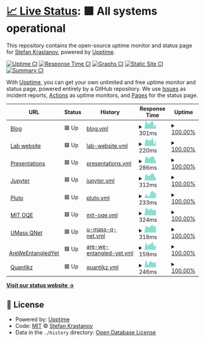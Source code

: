 # [📈 Live Status](https://Krastanov.github.io/labservicesuptime): <!--live status--> **🟩 All systems operational**

This repository contains the open-source uptime monitor and status page for [Stefan Krastanov](http://blog.krastanov.org/), powered by [Upptime](https://github.com/upptime/upptime).

[![Uptime CI](https://github.com/Krastanov/labservicesuptime/workflows/Uptime%20CI/badge.svg)](https://github.com/Krastanov/labservicesuptime/actions?query=workflow%3A%22Uptime+CI%22)
[![Response Time CI](https://github.com/Krastanov/labservicesuptime/workflows/Response%20Time%20CI/badge.svg)](https://github.com/Krastanov/labservicesuptime/actions?query=workflow%3A%22Response+Time+CI%22)
[![Graphs CI](https://github.com/Krastanov/labservicesuptime/workflows/Graphs%20CI/badge.svg)](https://github.com/Krastanov/labservicesuptime/actions?query=workflow%3A%22Graphs+CI%22)
[![Static Site CI](https://github.com/Krastanov/labservicesuptime/workflows/Static%20Site%20CI/badge.svg)](https://github.com/Krastanov/labservicesuptime/actions?query=workflow%3A%22Static+Site+CI%22)
[![Summary CI](https://github.com/Krastanov/labservicesuptime/workflows/Summary%20CI/badge.svg)](https://github.com/Krastanov/labservicesuptime/actions?query=workflow%3A%22Summary+CI%22)

With [Upptime](https://upptime.js.org), you can get your own unlimited and free uptime monitor and status page, powered entirely by a GitHub repository. We use [Issues](https://github.com/Krastanov/labservicesuptime/issues) as incident reports, [Actions](https://github.com/Krastanov/labservicesuptime/actions) as uptime monitors, and [Pages](https://Krastanov.github.io/labservicesuptime) for the status page.

<!--start: status pages-->
<!-- This summary is generated by Upptime (https://github.com/upptime/upptime) -->
<!-- Do not edit this manually, your changes will be overwritten -->
<!-- prettier-ignore -->
| URL | Status | History | Response Time | Uptime |
| --- | ------ | ------- | ------------- | ------ |
| <img alt="" src="https://icons.duckduckgo.com/ip3/blog.krastanov.org.ico" height="13"> [Blog](https://blog.krastanov.org) | 🟩 Up | [blog.yml](https://github.com/Krastanov/labservicesuptime/commits/HEAD/history/blog.yml) | <details><summary><img alt="Response time graph" src="./graphs/blog/response-time-week.png" height="20"> 301ms</summary><br><a href="https://Krastanov.github.io/labservicesuptime/history/blog"><img alt="Response time 357" src="https://img.shields.io/endpoint?url=https%3A%2F%2Fraw.githubusercontent.com%2FKrastanov%2Flabservicesuptime%2FHEAD%2Fapi%2Fblog%2Fresponse-time.json"></a><br><a href="https://Krastanov.github.io/labservicesuptime/history/blog"><img alt="24-hour response time 288" src="https://img.shields.io/endpoint?url=https%3A%2F%2Fraw.githubusercontent.com%2FKrastanov%2Flabservicesuptime%2FHEAD%2Fapi%2Fblog%2Fresponse-time-day.json"></a><br><a href="https://Krastanov.github.io/labservicesuptime/history/blog"><img alt="7-day response time 301" src="https://img.shields.io/endpoint?url=https%3A%2F%2Fraw.githubusercontent.com%2FKrastanov%2Flabservicesuptime%2FHEAD%2Fapi%2Fblog%2Fresponse-time-week.json"></a><br><a href="https://Krastanov.github.io/labservicesuptime/history/blog"><img alt="30-day response time 361" src="https://img.shields.io/endpoint?url=https%3A%2F%2Fraw.githubusercontent.com%2FKrastanov%2Flabservicesuptime%2FHEAD%2Fapi%2Fblog%2Fresponse-time-month.json"></a><br><a href="https://Krastanov.github.io/labservicesuptime/history/blog"><img alt="1-year response time 349" src="https://img.shields.io/endpoint?url=https%3A%2F%2Fraw.githubusercontent.com%2FKrastanov%2Flabservicesuptime%2FHEAD%2Fapi%2Fblog%2Fresponse-time-year.json"></a></details> | <details><summary><a href="https://Krastanov.github.io/labservicesuptime/history/blog">100.00%</a></summary><a href="https://Krastanov.github.io/labservicesuptime/history/blog"><img alt="All-time uptime 99.76%" src="https://img.shields.io/endpoint?url=https%3A%2F%2Fraw.githubusercontent.com%2FKrastanov%2Flabservicesuptime%2FHEAD%2Fapi%2Fblog%2Fuptime.json"></a><br><a href="https://Krastanov.github.io/labservicesuptime/history/blog"><img alt="24-hour uptime 100.00%" src="https://img.shields.io/endpoint?url=https%3A%2F%2Fraw.githubusercontent.com%2FKrastanov%2Flabservicesuptime%2FHEAD%2Fapi%2Fblog%2Fuptime-day.json"></a><br><a href="https://Krastanov.github.io/labservicesuptime/history/blog"><img alt="7-day uptime 100.00%" src="https://img.shields.io/endpoint?url=https%3A%2F%2Fraw.githubusercontent.com%2FKrastanov%2Flabservicesuptime%2FHEAD%2Fapi%2Fblog%2Fuptime-week.json"></a><br><a href="https://Krastanov.github.io/labservicesuptime/history/blog"><img alt="30-day uptime 100.00%" src="https://img.shields.io/endpoint?url=https%3A%2F%2Fraw.githubusercontent.com%2FKrastanov%2Flabservicesuptime%2FHEAD%2Fapi%2Fblog%2Fuptime-month.json"></a><br><a href="https://Krastanov.github.io/labservicesuptime/history/blog"><img alt="1-year uptime 99.96%" src="https://img.shields.io/endpoint?url=https%3A%2F%2Fraw.githubusercontent.com%2FKrastanov%2Flabservicesuptime%2FHEAD%2Fapi%2Fblog%2Fuptime-year.json"></a></details>
| <img alt="" src="https://icons.duckduckgo.com/ip3/lab.krastanov.org.ico" height="13"> [Lab website](https://lab.krastanov.org) | 🟩 Up | [lab-website.yml](https://github.com/Krastanov/labservicesuptime/commits/HEAD/history/lab-website.yml) | <details><summary><img alt="Response time graph" src="./graphs/lab-website/response-time-week.png" height="20"> 220ms</summary><br><a href="https://Krastanov.github.io/labservicesuptime/history/lab-website"><img alt="Response time 225" src="https://img.shields.io/endpoint?url=https%3A%2F%2Fraw.githubusercontent.com%2FKrastanov%2Flabservicesuptime%2FHEAD%2Fapi%2Flab-website%2Fresponse-time.json"></a><br><a href="https://Krastanov.github.io/labservicesuptime/history/lab-website"><img alt="24-hour response time 79" src="https://img.shields.io/endpoint?url=https%3A%2F%2Fraw.githubusercontent.com%2FKrastanov%2Flabservicesuptime%2FHEAD%2Fapi%2Flab-website%2Fresponse-time-day.json"></a><br><a href="https://Krastanov.github.io/labservicesuptime/history/lab-website"><img alt="7-day response time 220" src="https://img.shields.io/endpoint?url=https%3A%2F%2Fraw.githubusercontent.com%2FKrastanov%2Flabservicesuptime%2FHEAD%2Fapi%2Flab-website%2Fresponse-time-week.json"></a><br><a href="https://Krastanov.github.io/labservicesuptime/history/lab-website"><img alt="30-day response time 261" src="https://img.shields.io/endpoint?url=https%3A%2F%2Fraw.githubusercontent.com%2FKrastanov%2Flabservicesuptime%2FHEAD%2Fapi%2Flab-website%2Fresponse-time-month.json"></a><br><a href="https://Krastanov.github.io/labservicesuptime/history/lab-website"><img alt="1-year response time 226" src="https://img.shields.io/endpoint?url=https%3A%2F%2Fraw.githubusercontent.com%2FKrastanov%2Flabservicesuptime%2FHEAD%2Fapi%2Flab-website%2Fresponse-time-year.json"></a></details> | <details><summary><a href="https://Krastanov.github.io/labservicesuptime/history/lab-website">100.00%</a></summary><a href="https://Krastanov.github.io/labservicesuptime/history/lab-website"><img alt="All-time uptime 100.00%" src="https://img.shields.io/endpoint?url=https%3A%2F%2Fraw.githubusercontent.com%2FKrastanov%2Flabservicesuptime%2FHEAD%2Fapi%2Flab-website%2Fuptime.json"></a><br><a href="https://Krastanov.github.io/labservicesuptime/history/lab-website"><img alt="24-hour uptime 100.00%" src="https://img.shields.io/endpoint?url=https%3A%2F%2Fraw.githubusercontent.com%2FKrastanov%2Flabservicesuptime%2FHEAD%2Fapi%2Flab-website%2Fuptime-day.json"></a><br><a href="https://Krastanov.github.io/labservicesuptime/history/lab-website"><img alt="7-day uptime 100.00%" src="https://img.shields.io/endpoint?url=https%3A%2F%2Fraw.githubusercontent.com%2FKrastanov%2Flabservicesuptime%2FHEAD%2Fapi%2Flab-website%2Fuptime-week.json"></a><br><a href="https://Krastanov.github.io/labservicesuptime/history/lab-website"><img alt="30-day uptime 100.00%" src="https://img.shields.io/endpoint?url=https%3A%2F%2Fraw.githubusercontent.com%2FKrastanov%2Flabservicesuptime%2FHEAD%2Fapi%2Flab-website%2Fuptime-month.json"></a><br><a href="https://Krastanov.github.io/labservicesuptime/history/lab-website"><img alt="1-year uptime 100.00%" src="https://img.shields.io/endpoint?url=https%3A%2F%2Fraw.githubusercontent.com%2FKrastanov%2Flabservicesuptime%2FHEAD%2Fapi%2Flab-website%2Fuptime-year.json"></a></details>
| <img alt="" src="https://icons.duckduckgo.com/ip3/presentations.krastanov.org.ico" height="13"> [Presentations](https://presentations.krastanov.org) | 🟩 Up | [presentations.yml](https://github.com/Krastanov/labservicesuptime/commits/HEAD/history/presentations.yml) | <details><summary><img alt="Response time graph" src="./graphs/presentations/response-time-week.png" height="20"> 286ms</summary><br><a href="https://Krastanov.github.io/labservicesuptime/history/presentations"><img alt="Response time 323" src="https://img.shields.io/endpoint?url=https%3A%2F%2Fraw.githubusercontent.com%2FKrastanov%2Flabservicesuptime%2FHEAD%2Fapi%2Fpresentations%2Fresponse-time.json"></a><br><a href="https://Krastanov.github.io/labservicesuptime/history/presentations"><img alt="24-hour response time 273" src="https://img.shields.io/endpoint?url=https%3A%2F%2Fraw.githubusercontent.com%2FKrastanov%2Flabservicesuptime%2FHEAD%2Fapi%2Fpresentations%2Fresponse-time-day.json"></a><br><a href="https://Krastanov.github.io/labservicesuptime/history/presentations"><img alt="7-day response time 286" src="https://img.shields.io/endpoint?url=https%3A%2F%2Fraw.githubusercontent.com%2FKrastanov%2Flabservicesuptime%2FHEAD%2Fapi%2Fpresentations%2Fresponse-time-week.json"></a><br><a href="https://Krastanov.github.io/labservicesuptime/history/presentations"><img alt="30-day response time 323" src="https://img.shields.io/endpoint?url=https%3A%2F%2Fraw.githubusercontent.com%2FKrastanov%2Flabservicesuptime%2FHEAD%2Fapi%2Fpresentations%2Fresponse-time-month.json"></a><br><a href="https://Krastanov.github.io/labservicesuptime/history/presentations"><img alt="1-year response time 325" src="https://img.shields.io/endpoint?url=https%3A%2F%2Fraw.githubusercontent.com%2FKrastanov%2Flabservicesuptime%2FHEAD%2Fapi%2Fpresentations%2Fresponse-time-year.json"></a></details> | <details><summary><a href="https://Krastanov.github.io/labservicesuptime/history/presentations">100.00%</a></summary><a href="https://Krastanov.github.io/labservicesuptime/history/presentations"><img alt="All-time uptime 98.39%" src="https://img.shields.io/endpoint?url=https%3A%2F%2Fraw.githubusercontent.com%2FKrastanov%2Flabservicesuptime%2FHEAD%2Fapi%2Fpresentations%2Fuptime.json"></a><br><a href="https://Krastanov.github.io/labservicesuptime/history/presentations"><img alt="24-hour uptime 100.00%" src="https://img.shields.io/endpoint?url=https%3A%2F%2Fraw.githubusercontent.com%2FKrastanov%2Flabservicesuptime%2FHEAD%2Fapi%2Fpresentations%2Fuptime-day.json"></a><br><a href="https://Krastanov.github.io/labservicesuptime/history/presentations"><img alt="7-day uptime 100.00%" src="https://img.shields.io/endpoint?url=https%3A%2F%2Fraw.githubusercontent.com%2FKrastanov%2Flabservicesuptime%2FHEAD%2Fapi%2Fpresentations%2Fuptime-week.json"></a><br><a href="https://Krastanov.github.io/labservicesuptime/history/presentations"><img alt="30-day uptime 100.00%" src="https://img.shields.io/endpoint?url=https%3A%2F%2Fraw.githubusercontent.com%2FKrastanov%2Flabservicesuptime%2FHEAD%2Fapi%2Fpresentations%2Fuptime-month.json"></a><br><a href="https://Krastanov.github.io/labservicesuptime/history/presentations"><img alt="1-year uptime 99.42%" src="https://img.shields.io/endpoint?url=https%3A%2F%2Fraw.githubusercontent.com%2FKrastanov%2Flabservicesuptime%2FHEAD%2Fapi%2Fpresentations%2Fuptime-year.json"></a></details>
| <img alt="" src="https://icons.duckduckgo.com/ip3/jupyter.krastanov.org.ico" height="13"> [Jupyter](https://jupyter.krastanov.org) | 🟩 Up | [jupyter.yml](https://github.com/Krastanov/labservicesuptime/commits/HEAD/history/jupyter.yml) | <details><summary><img alt="Response time graph" src="./graphs/jupyter/response-time-week.png" height="20"> 312ms</summary><br><a href="https://Krastanov.github.io/labservicesuptime/history/jupyter"><img alt="Response time 350" src="https://img.shields.io/endpoint?url=https%3A%2F%2Fraw.githubusercontent.com%2FKrastanov%2Flabservicesuptime%2FHEAD%2Fapi%2Fjupyter%2Fresponse-time.json"></a><br><a href="https://Krastanov.github.io/labservicesuptime/history/jupyter"><img alt="24-hour response time 290" src="https://img.shields.io/endpoint?url=https%3A%2F%2Fraw.githubusercontent.com%2FKrastanov%2Flabservicesuptime%2FHEAD%2Fapi%2Fjupyter%2Fresponse-time-day.json"></a><br><a href="https://Krastanov.github.io/labservicesuptime/history/jupyter"><img alt="7-day response time 312" src="https://img.shields.io/endpoint?url=https%3A%2F%2Fraw.githubusercontent.com%2FKrastanov%2Flabservicesuptime%2FHEAD%2Fapi%2Fjupyter%2Fresponse-time-week.json"></a><br><a href="https://Krastanov.github.io/labservicesuptime/history/jupyter"><img alt="30-day response time 337" src="https://img.shields.io/endpoint?url=https%3A%2F%2Fraw.githubusercontent.com%2FKrastanov%2Flabservicesuptime%2FHEAD%2Fapi%2Fjupyter%2Fresponse-time-month.json"></a><br><a href="https://Krastanov.github.io/labservicesuptime/history/jupyter"><img alt="1-year response time 345" src="https://img.shields.io/endpoint?url=https%3A%2F%2Fraw.githubusercontent.com%2FKrastanov%2Flabservicesuptime%2FHEAD%2Fapi%2Fjupyter%2Fresponse-time-year.json"></a></details> | <details><summary><a href="https://Krastanov.github.io/labservicesuptime/history/jupyter">100.00%</a></summary><a href="https://Krastanov.github.io/labservicesuptime/history/jupyter"><img alt="All-time uptime 98.39%" src="https://img.shields.io/endpoint?url=https%3A%2F%2Fraw.githubusercontent.com%2FKrastanov%2Flabservicesuptime%2FHEAD%2Fapi%2Fjupyter%2Fuptime.json"></a><br><a href="https://Krastanov.github.io/labservicesuptime/history/jupyter"><img alt="24-hour uptime 100.00%" src="https://img.shields.io/endpoint?url=https%3A%2F%2Fraw.githubusercontent.com%2FKrastanov%2Flabservicesuptime%2FHEAD%2Fapi%2Fjupyter%2Fuptime-day.json"></a><br><a href="https://Krastanov.github.io/labservicesuptime/history/jupyter"><img alt="7-day uptime 100.00%" src="https://img.shields.io/endpoint?url=https%3A%2F%2Fraw.githubusercontent.com%2FKrastanov%2Flabservicesuptime%2FHEAD%2Fapi%2Fjupyter%2Fuptime-week.json"></a><br><a href="https://Krastanov.github.io/labservicesuptime/history/jupyter"><img alt="30-day uptime 100.00%" src="https://img.shields.io/endpoint?url=https%3A%2F%2Fraw.githubusercontent.com%2FKrastanov%2Flabservicesuptime%2FHEAD%2Fapi%2Fjupyter%2Fuptime-month.json"></a><br><a href="https://Krastanov.github.io/labservicesuptime/history/jupyter"><img alt="1-year uptime 99.41%" src="https://img.shields.io/endpoint?url=https%3A%2F%2Fraw.githubusercontent.com%2FKrastanov%2Flabservicesuptime%2FHEAD%2Fapi%2Fjupyter%2Fuptime-year.json"></a></details>
| <img alt="" src="https://icons.duckduckgo.com/ip3/pluto.krastanov.org.ico" height="13"> [Pluto](https://pluto.krastanov.org) | 🟩 Up | [pluto.yml](https://github.com/Krastanov/labservicesuptime/commits/HEAD/history/pluto.yml) | <details><summary><img alt="Response time graph" src="./graphs/pluto/response-time-week.png" height="20"> 233ms</summary><br><a href="https://Krastanov.github.io/labservicesuptime/history/pluto"><img alt="Response time 264" src="https://img.shields.io/endpoint?url=https%3A%2F%2Fraw.githubusercontent.com%2FKrastanov%2Flabservicesuptime%2FHEAD%2Fapi%2Fpluto%2Fresponse-time.json"></a><br><a href="https://Krastanov.github.io/labservicesuptime/history/pluto"><img alt="24-hour response time 248" src="https://img.shields.io/endpoint?url=https%3A%2F%2Fraw.githubusercontent.com%2FKrastanov%2Flabservicesuptime%2FHEAD%2Fapi%2Fpluto%2Fresponse-time-day.json"></a><br><a href="https://Krastanov.github.io/labservicesuptime/history/pluto"><img alt="7-day response time 233" src="https://img.shields.io/endpoint?url=https%3A%2F%2Fraw.githubusercontent.com%2FKrastanov%2Flabservicesuptime%2FHEAD%2Fapi%2Fpluto%2Fresponse-time-week.json"></a><br><a href="https://Krastanov.github.io/labservicesuptime/history/pluto"><img alt="30-day response time 253" src="https://img.shields.io/endpoint?url=https%3A%2F%2Fraw.githubusercontent.com%2FKrastanov%2Flabservicesuptime%2FHEAD%2Fapi%2Fpluto%2Fresponse-time-month.json"></a><br><a href="https://Krastanov.github.io/labservicesuptime/history/pluto"><img alt="1-year response time 264" src="https://img.shields.io/endpoint?url=https%3A%2F%2Fraw.githubusercontent.com%2FKrastanov%2Flabservicesuptime%2FHEAD%2Fapi%2Fpluto%2Fresponse-time-year.json"></a></details> | <details><summary><a href="https://Krastanov.github.io/labservicesuptime/history/pluto">100.00%</a></summary><a href="https://Krastanov.github.io/labservicesuptime/history/pluto"><img alt="All-time uptime 98.39%" src="https://img.shields.io/endpoint?url=https%3A%2F%2Fraw.githubusercontent.com%2FKrastanov%2Flabservicesuptime%2FHEAD%2Fapi%2Fpluto%2Fuptime.json"></a><br><a href="https://Krastanov.github.io/labservicesuptime/history/pluto"><img alt="24-hour uptime 100.00%" src="https://img.shields.io/endpoint?url=https%3A%2F%2Fraw.githubusercontent.com%2FKrastanov%2Flabservicesuptime%2FHEAD%2Fapi%2Fpluto%2Fuptime-day.json"></a><br><a href="https://Krastanov.github.io/labservicesuptime/history/pluto"><img alt="7-day uptime 100.00%" src="https://img.shields.io/endpoint?url=https%3A%2F%2Fraw.githubusercontent.com%2FKrastanov%2Flabservicesuptime%2FHEAD%2Fapi%2Fpluto%2Fuptime-week.json"></a><br><a href="https://Krastanov.github.io/labservicesuptime/history/pluto"><img alt="30-day uptime 100.00%" src="https://img.shields.io/endpoint?url=https%3A%2F%2Fraw.githubusercontent.com%2FKrastanov%2Flabservicesuptime%2FHEAD%2Fapi%2Fpluto%2Fuptime-month.json"></a><br><a href="https://Krastanov.github.io/labservicesuptime/history/pluto"><img alt="1-year uptime 99.42%" src="https://img.shields.io/endpoint?url=https%3A%2F%2Fraw.githubusercontent.com%2FKrastanov%2Flabservicesuptime%2FHEAD%2Fapi%2Fpluto%2Fuptime-year.json"></a></details>
| <img alt="" src="https://icons.duckduckgo.com/ip3/oqe.nonlocally.org.ico" height="13"> [MIT OQE](https://oqe.nonlocally.org) | 🟩 Up | [mit-oqe.yml](https://github.com/Krastanov/labservicesuptime/commits/HEAD/history/mit-oqe.yml) | <details><summary><img alt="Response time graph" src="./graphs/mit-oqe/response-time-week.png" height="20"> 324ms</summary><br><a href="https://Krastanov.github.io/labservicesuptime/history/mit-oqe"><img alt="Response time 355" src="https://img.shields.io/endpoint?url=https%3A%2F%2Fraw.githubusercontent.com%2FKrastanov%2Flabservicesuptime%2FHEAD%2Fapi%2Fmit-oqe%2Fresponse-time.json"></a><br><a href="https://Krastanov.github.io/labservicesuptime/history/mit-oqe"><img alt="24-hour response time 325" src="https://img.shields.io/endpoint?url=https%3A%2F%2Fraw.githubusercontent.com%2FKrastanov%2Flabservicesuptime%2FHEAD%2Fapi%2Fmit-oqe%2Fresponse-time-day.json"></a><br><a href="https://Krastanov.github.io/labservicesuptime/history/mit-oqe"><img alt="7-day response time 324" src="https://img.shields.io/endpoint?url=https%3A%2F%2Fraw.githubusercontent.com%2FKrastanov%2Flabservicesuptime%2FHEAD%2Fapi%2Fmit-oqe%2Fresponse-time-week.json"></a><br><a href="https://Krastanov.github.io/labservicesuptime/history/mit-oqe"><img alt="30-day response time 375" src="https://img.shields.io/endpoint?url=https%3A%2F%2Fraw.githubusercontent.com%2FKrastanov%2Flabservicesuptime%2FHEAD%2Fapi%2Fmit-oqe%2Fresponse-time-month.json"></a><br><a href="https://Krastanov.github.io/labservicesuptime/history/mit-oqe"><img alt="1-year response time 354" src="https://img.shields.io/endpoint?url=https%3A%2F%2Fraw.githubusercontent.com%2FKrastanov%2Flabservicesuptime%2FHEAD%2Fapi%2Fmit-oqe%2Fresponse-time-year.json"></a></details> | <details><summary><a href="https://Krastanov.github.io/labservicesuptime/history/mit-oqe">100.00%</a></summary><a href="https://Krastanov.github.io/labservicesuptime/history/mit-oqe"><img alt="All-time uptime 98.39%" src="https://img.shields.io/endpoint?url=https%3A%2F%2Fraw.githubusercontent.com%2FKrastanov%2Flabservicesuptime%2FHEAD%2Fapi%2Fmit-oqe%2Fuptime.json"></a><br><a href="https://Krastanov.github.io/labservicesuptime/history/mit-oqe"><img alt="24-hour uptime 100.00%" src="https://img.shields.io/endpoint?url=https%3A%2F%2Fraw.githubusercontent.com%2FKrastanov%2Flabservicesuptime%2FHEAD%2Fapi%2Fmit-oqe%2Fuptime-day.json"></a><br><a href="https://Krastanov.github.io/labservicesuptime/history/mit-oqe"><img alt="7-day uptime 100.00%" src="https://img.shields.io/endpoint?url=https%3A%2F%2Fraw.githubusercontent.com%2FKrastanov%2Flabservicesuptime%2FHEAD%2Fapi%2Fmit-oqe%2Fuptime-week.json"></a><br><a href="https://Krastanov.github.io/labservicesuptime/history/mit-oqe"><img alt="30-day uptime 100.00%" src="https://img.shields.io/endpoint?url=https%3A%2F%2Fraw.githubusercontent.com%2FKrastanov%2Flabservicesuptime%2FHEAD%2Fapi%2Fmit-oqe%2Fuptime-month.json"></a><br><a href="https://Krastanov.github.io/labservicesuptime/history/mit-oqe"><img alt="1-year uptime 99.42%" src="https://img.shields.io/endpoint?url=https%3A%2F%2Fraw.githubusercontent.com%2FKrastanov%2Flabservicesuptime%2FHEAD%2Fapi%2Fmit-oqe%2Fuptime-year.json"></a></details>
| <img alt="" src="https://icons.duckduckgo.com/ip3/umass-qnet.nonlocally.org.ico" height="13"> [UMass QNet](https://umass-qnet.nonlocally.org) | 🟩 Up | [u-mass-q-net.yml](https://github.com/Krastanov/labservicesuptime/commits/HEAD/history/u-mass-q-net.yml) | <details><summary><img alt="Response time graph" src="./graphs/u-mass-q-net/response-time-week.png" height="20"> 318ms</summary><br><a href="https://Krastanov.github.io/labservicesuptime/history/u-mass-q-net"><img alt="Response time 316" src="https://img.shields.io/endpoint?url=https%3A%2F%2Fraw.githubusercontent.com%2FKrastanov%2Flabservicesuptime%2FHEAD%2Fapi%2Fu-mass-q-net%2Fresponse-time.json"></a><br><a href="https://Krastanov.github.io/labservicesuptime/history/u-mass-q-net"><img alt="24-hour response time 317" src="https://img.shields.io/endpoint?url=https%3A%2F%2Fraw.githubusercontent.com%2FKrastanov%2Flabservicesuptime%2FHEAD%2Fapi%2Fu-mass-q-net%2Fresponse-time-day.json"></a><br><a href="https://Krastanov.github.io/labservicesuptime/history/u-mass-q-net"><img alt="7-day response time 318" src="https://img.shields.io/endpoint?url=https%3A%2F%2Fraw.githubusercontent.com%2FKrastanov%2Flabservicesuptime%2FHEAD%2Fapi%2Fu-mass-q-net%2Fresponse-time-week.json"></a><br><a href="https://Krastanov.github.io/labservicesuptime/history/u-mass-q-net"><img alt="30-day response time 329" src="https://img.shields.io/endpoint?url=https%3A%2F%2Fraw.githubusercontent.com%2FKrastanov%2Flabservicesuptime%2FHEAD%2Fapi%2Fu-mass-q-net%2Fresponse-time-month.json"></a><br><a href="https://Krastanov.github.io/labservicesuptime/history/u-mass-q-net"><img alt="1-year response time 317" src="https://img.shields.io/endpoint?url=https%3A%2F%2Fraw.githubusercontent.com%2FKrastanov%2Flabservicesuptime%2FHEAD%2Fapi%2Fu-mass-q-net%2Fresponse-time-year.json"></a></details> | <details><summary><a href="https://Krastanov.github.io/labservicesuptime/history/u-mass-q-net">100.00%</a></summary><a href="https://Krastanov.github.io/labservicesuptime/history/u-mass-q-net"><img alt="All-time uptime 98.39%" src="https://img.shields.io/endpoint?url=https%3A%2F%2Fraw.githubusercontent.com%2FKrastanov%2Flabservicesuptime%2FHEAD%2Fapi%2Fu-mass-q-net%2Fuptime.json"></a><br><a href="https://Krastanov.github.io/labservicesuptime/history/u-mass-q-net"><img alt="24-hour uptime 100.00%" src="https://img.shields.io/endpoint?url=https%3A%2F%2Fraw.githubusercontent.com%2FKrastanov%2Flabservicesuptime%2FHEAD%2Fapi%2Fu-mass-q-net%2Fuptime-day.json"></a><br><a href="https://Krastanov.github.io/labservicesuptime/history/u-mass-q-net"><img alt="7-day uptime 100.00%" src="https://img.shields.io/endpoint?url=https%3A%2F%2Fraw.githubusercontent.com%2FKrastanov%2Flabservicesuptime%2FHEAD%2Fapi%2Fu-mass-q-net%2Fuptime-week.json"></a><br><a href="https://Krastanov.github.io/labservicesuptime/history/u-mass-q-net"><img alt="30-day uptime 100.00%" src="https://img.shields.io/endpoint?url=https%3A%2F%2Fraw.githubusercontent.com%2FKrastanov%2Flabservicesuptime%2FHEAD%2Fapi%2Fu-mass-q-net%2Fuptime-month.json"></a><br><a href="https://Krastanov.github.io/labservicesuptime/history/u-mass-q-net"><img alt="1-year uptime 99.41%" src="https://img.shields.io/endpoint?url=https%3A%2F%2Fraw.githubusercontent.com%2FKrastanov%2Flabservicesuptime%2FHEAD%2Fapi%2Fu-mass-q-net%2Fuptime-year.json"></a></details>
| <img alt="" src="https://icons.duckduckgo.com/ip3/areweentangledyet.com.ico" height="13"> [AreWeEntangledYet](https://areweentangledyet.com) | 🟩 Up | [are-we-entangled-yet.yml](https://github.com/Krastanov/labservicesuptime/commits/HEAD/history/are-we-entangled-yet.yml) | <details><summary><img alt="Response time graph" src="./graphs/are-we-entangled-yet/response-time-week.png" height="20"> 159ms</summary><br><a href="https://Krastanov.github.io/labservicesuptime/history/are-we-entangled-yet"><img alt="Response time 204" src="https://img.shields.io/endpoint?url=https%3A%2F%2Fraw.githubusercontent.com%2FKrastanov%2Flabservicesuptime%2FHEAD%2Fapi%2Fare-we-entangled-yet%2Fresponse-time.json"></a><br><a href="https://Krastanov.github.io/labservicesuptime/history/are-we-entangled-yet"><img alt="24-hour response time 104" src="https://img.shields.io/endpoint?url=https%3A%2F%2Fraw.githubusercontent.com%2FKrastanov%2Flabservicesuptime%2FHEAD%2Fapi%2Fare-we-entangled-yet%2Fresponse-time-day.json"></a><br><a href="https://Krastanov.github.io/labservicesuptime/history/are-we-entangled-yet"><img alt="7-day response time 159" src="https://img.shields.io/endpoint?url=https%3A%2F%2Fraw.githubusercontent.com%2FKrastanov%2Flabservicesuptime%2FHEAD%2Fapi%2Fare-we-entangled-yet%2Fresponse-time-week.json"></a><br><a href="https://Krastanov.github.io/labservicesuptime/history/are-we-entangled-yet"><img alt="30-day response time 193" src="https://img.shields.io/endpoint?url=https%3A%2F%2Fraw.githubusercontent.com%2FKrastanov%2Flabservicesuptime%2FHEAD%2Fapi%2Fare-we-entangled-yet%2Fresponse-time-month.json"></a><br><a href="https://Krastanov.github.io/labservicesuptime/history/are-we-entangled-yet"><img alt="1-year response time 197" src="https://img.shields.io/endpoint?url=https%3A%2F%2Fraw.githubusercontent.com%2FKrastanov%2Flabservicesuptime%2FHEAD%2Fapi%2Fare-we-entangled-yet%2Fresponse-time-year.json"></a></details> | <details><summary><a href="https://Krastanov.github.io/labservicesuptime/history/are-we-entangled-yet">100.00%</a></summary><a href="https://Krastanov.github.io/labservicesuptime/history/are-we-entangled-yet"><img alt="All-time uptime 98.50%" src="https://img.shields.io/endpoint?url=https%3A%2F%2Fraw.githubusercontent.com%2FKrastanov%2Flabservicesuptime%2FHEAD%2Fapi%2Fare-we-entangled-yet%2Fuptime.json"></a><br><a href="https://Krastanov.github.io/labservicesuptime/history/are-we-entangled-yet"><img alt="24-hour uptime 100.00%" src="https://img.shields.io/endpoint?url=https%3A%2F%2Fraw.githubusercontent.com%2FKrastanov%2Flabservicesuptime%2FHEAD%2Fapi%2Fare-we-entangled-yet%2Fuptime-day.json"></a><br><a href="https://Krastanov.github.io/labservicesuptime/history/are-we-entangled-yet"><img alt="7-day uptime 100.00%" src="https://img.shields.io/endpoint?url=https%3A%2F%2Fraw.githubusercontent.com%2FKrastanov%2Flabservicesuptime%2FHEAD%2Fapi%2Fare-we-entangled-yet%2Fuptime-week.json"></a><br><a href="https://Krastanov.github.io/labservicesuptime/history/are-we-entangled-yet"><img alt="30-day uptime 100.00%" src="https://img.shields.io/endpoint?url=https%3A%2F%2Fraw.githubusercontent.com%2FKrastanov%2Flabservicesuptime%2FHEAD%2Fapi%2Fare-we-entangled-yet%2Fuptime-month.json"></a><br><a href="https://Krastanov.github.io/labservicesuptime/history/are-we-entangled-yet"><img alt="1-year uptime 99.41%" src="https://img.shields.io/endpoint?url=https%3A%2F%2Fraw.githubusercontent.com%2FKrastanov%2Flabservicesuptime%2FHEAD%2Fapi%2Fare-we-entangled-yet%2Fuptime-year.json"></a></details>
| <img alt="" src="https://icons.duckduckgo.com/ip3/quantikz.krastanov.org.ico" height="13"> [Quantikz](https://quantikz.krastanov.org/) | 🟩 Up | [quantikz.yml](https://github.com/Krastanov/labservicesuptime/commits/HEAD/history/quantikz.yml) | <details><summary><img alt="Response time graph" src="./graphs/quantikz/response-time-week.png" height="20"> 246ms</summary><br><a href="https://Krastanov.github.io/labservicesuptime/history/quantikz"><img alt="Response time 248" src="https://img.shields.io/endpoint?url=https%3A%2F%2Fraw.githubusercontent.com%2FKrastanov%2Flabservicesuptime%2FHEAD%2Fapi%2Fquantikz%2Fresponse-time.json"></a><br><a href="https://Krastanov.github.io/labservicesuptime/history/quantikz"><img alt="24-hour response time 274" src="https://img.shields.io/endpoint?url=https%3A%2F%2Fraw.githubusercontent.com%2FKrastanov%2Flabservicesuptime%2FHEAD%2Fapi%2Fquantikz%2Fresponse-time-day.json"></a><br><a href="https://Krastanov.github.io/labservicesuptime/history/quantikz"><img alt="7-day response time 246" src="https://img.shields.io/endpoint?url=https%3A%2F%2Fraw.githubusercontent.com%2FKrastanov%2Flabservicesuptime%2FHEAD%2Fapi%2Fquantikz%2Fresponse-time-week.json"></a><br><a href="https://Krastanov.github.io/labservicesuptime/history/quantikz"><img alt="30-day response time 276" src="https://img.shields.io/endpoint?url=https%3A%2F%2Fraw.githubusercontent.com%2FKrastanov%2Flabservicesuptime%2FHEAD%2Fapi%2Fquantikz%2Fresponse-time-month.json"></a><br><a href="https://Krastanov.github.io/labservicesuptime/history/quantikz"><img alt="1-year response time 248" src="https://img.shields.io/endpoint?url=https%3A%2F%2Fraw.githubusercontent.com%2FKrastanov%2Flabservicesuptime%2FHEAD%2Fapi%2Fquantikz%2Fresponse-time-year.json"></a></details> | <details><summary><a href="https://Krastanov.github.io/labservicesuptime/history/quantikz">100.00%</a></summary><a href="https://Krastanov.github.io/labservicesuptime/history/quantikz"><img alt="All-time uptime 98.45%" src="https://img.shields.io/endpoint?url=https%3A%2F%2Fraw.githubusercontent.com%2FKrastanov%2Flabservicesuptime%2FHEAD%2Fapi%2Fquantikz%2Fuptime.json"></a><br><a href="https://Krastanov.github.io/labservicesuptime/history/quantikz"><img alt="24-hour uptime 100.00%" src="https://img.shields.io/endpoint?url=https%3A%2F%2Fraw.githubusercontent.com%2FKrastanov%2Flabservicesuptime%2FHEAD%2Fapi%2Fquantikz%2Fuptime-day.json"></a><br><a href="https://Krastanov.github.io/labservicesuptime/history/quantikz"><img alt="7-day uptime 100.00%" src="https://img.shields.io/endpoint?url=https%3A%2F%2Fraw.githubusercontent.com%2FKrastanov%2Flabservicesuptime%2FHEAD%2Fapi%2Fquantikz%2Fuptime-week.json"></a><br><a href="https://Krastanov.github.io/labservicesuptime/history/quantikz"><img alt="30-day uptime 100.00%" src="https://img.shields.io/endpoint?url=https%3A%2F%2Fraw.githubusercontent.com%2FKrastanov%2Flabservicesuptime%2FHEAD%2Fapi%2Fquantikz%2Fuptime-month.json"></a><br><a href="https://Krastanov.github.io/labservicesuptime/history/quantikz"><img alt="1-year uptime 99.42%" src="https://img.shields.io/endpoint?url=https%3A%2F%2Fraw.githubusercontent.com%2FKrastanov%2Flabservicesuptime%2FHEAD%2Fapi%2Fquantikz%2Fuptime-year.json"></a></details>

<!--end: status pages-->

[**Visit our status website →**](https://Krastanov.github.io/labservicesuptime)

## 📄 License

- Powered by: [Upptime](https://github.com/upptime/upptime)
- Code: [MIT](./LICENSE) © [Stefan Krastanov](http://blog.krastanov.org/)
- Data in the `./history` directory: [Open Database License](https://opendatacommons.org/licenses/odbl/1-0/)
